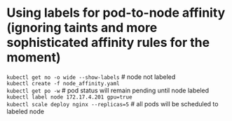 # Using labels for pod-to-node affinity (ignoring taints and more sophisticated affinity rules for the moment)
`kubectl get no -o wide --show-labels` # node not labeled  
`kubectl create -f node_affinity.yaml`  
`kubectl get po -w` # pod status will remain pending until node labeled  
`kubectl label node 172.17.4.201 gpu=true`  
`kubectl scale deploy nginx --replicas=5` # all pods will be scheduled to labeled node  

